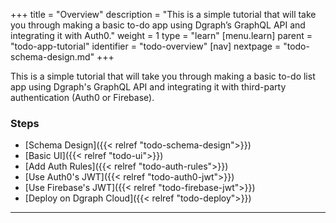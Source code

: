 +++
title = "Overview"
description = "This is a simple tutorial that will take you through making a basic to-do app using Dgraph’s GraphQL API and integrating it with Auth0."
weight = 1
type = "learn"
[menu.learn]
    parent = "todo-app-tutorial"
    identifier = "todo-overview"
[nav]
  nextpage = "todo-schema-design.md"
+++

This is a simple tutorial that will take you through making a basic to-do list app using Dgraph's GraphQL API and integrating it with third-party authentication (Auth0 or Firebase).

### Steps

- [Schema Design]({{< relref "todo-schema-design">}})
- [Basic UI]({{< relref "todo-ui">}})
- [Add Auth Rules]({{< relref "todo-auth-rules">}})
- [Use Auth0's JWT]({{< relref "todo-auth0-jwt">}})
- [Use Firebase's JWT]({{< relref "todo-firebase-jwt">}})
- [Deploy on Dgraph Cloud]({{< relref "todo-deploy">}})

---
